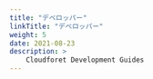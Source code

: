 ```yaml
---
title: "デベロッパー"
linkTitle: "デベロッパー"
weight: 5
date: 2021-08-23
description: >
    Cloudforet Development Guides
---
```

